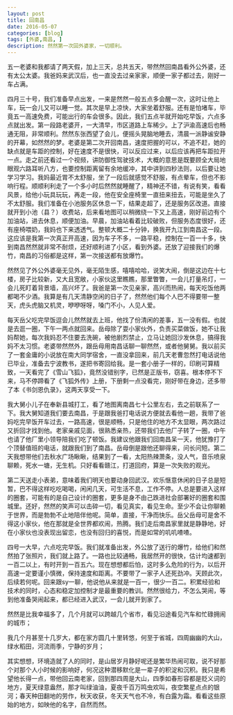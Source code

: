 ```yaml
---
layout: post
title: 回南昌
date: 2016-05-07
categories: [blog]
tags: [外婆,南昌, ]
description: 然然第一次回外婆家，一切顺利。
---
```



五一老婆和我都请了两天假，加上三天，总共五天，带然然回南昌看外公外婆，还有太公太婆。我爸妈来武汉后，也一直没去过亲家家，顺便一家子都过去，刚好一车占满。

四月三十号，我们准备早点出发，一来是然然一般五点多会醒一次，这时让他上车，玩一会儿又可以睡一觉。其次是早上凉快，大家坐着舒服。还有是怕堵车，毕竟五一高速免费，可能出行的车会很多。因此，我们五点半就开始吃早饭，六点多点就出发。第一段路老婆开，一大清早，市区道路上车稀少。上了沪渝高速后也畅通无阻，非常顺利。然然东张西望了会儿，便摇头晃脑地睡去，清晨一派静谧安静的开幕，如然然的梦。老婆是第二次开回南昌，速度把握的可以，不追不赶，她的缺点就是车距的控制，好在速度不是很快，可以反应过来，以后应该再把车距拉开一点。走之前还看过一个视频，讲防御性驾驶技术，大概的意思是既要顾全大局地眼观六路耳听八方，也要控制距离留有余地缓冲，其中讲到四秒法则，以后要让她学习学习。我妈最近胃不太舒服，坐了一段后就感觉不舒服，有点晕车，但也不影响行程。顺顺利利走了一个多小时后然然就睡醒了，精神还不错，有说有笑，看看风景，给他小玩具玩玩，再走一段，他在安全座椅里一直扭来扭去，可能是坐久了不太舒服。我们准备在小池服务区休息一下，结果走超了，还是服务区改道。直接就开到小池（县？）收费站，后来看地图可以稍微绕一下又上高速，刚好前边有个加油站，进去休息，顺便加油。早晨，加油站看着比较破败，但服务态度很好，还有座椅喂奶，我妈也下来透透气。整顿大概二十分钟，换我开九江到南昌这一段。这应该是我第一次真正开高速，因为车子不多，一路平稳，控制在一百一十多，快到南昌然然就非常不耐烦，还好顺利进了小区，看到外婆。还放了迎接我们的爆竹，南昌的习俗都是这样，第一次接送都有放爆竹。

然然见了外公外婆毫无见外，毫无陌生感，嘻嘻哈哈，说笑大闹，倒是这边在十七楼，房子比较新，又大且宽敞，小家伙这里瞧瞧，那里瞥瞥，一会儿打量吊灯，一会儿死盯着背景墙，高兴坏了。我爸是第一次见亲家，高兴而热闹，每天吃饭他两都喝不少酒。我算是有几天清静空闲的日子了，然然他们每个人巴不得要带一整天，虎头虎脑又机灵，咿咿呀呀，嗓门不小，人见人爱。

每天岳父吃完早饭逗会儿然然就去上班，他找了份清闲的差事，五一没有假。也就是去逛一圈，下午一两点就回来。岳母除了耍小家伙外，负责买菜做饭，她不让我妈帮她，每次我妈忍不住要去洗碗，被他剧烈禁止，立马让她回沙发休息，搞得我妈不太习惯。老婆带然然外，跟岳母用南昌话聊一聊然然，或者他舅舅。我以前买了一套金庸的小说放在南大同学宿舍，一直没拿回来，前几天老曹忽然打电话说他已毕业，准备去宁波教书，遂把书寄回给我。是一套小册子一样的，印刷可算精致，一天看完了《雪山飞狐》，竟然没错别字，已然是正版书，窃喜。根本停不下来，马不停蹄看了《飞狐外传》上册，下册剩一点没看完，刚好带在身边，还多带了本《书剑恩仇录》，这两天享受一下。


我大舅小儿子在奉新县城打工，看了地图离南昌七十公里左右，去之前联系了一下。我大舅知道我们要去南昌，于是跟我爸打电话说方便就去看他一趟，我带了爸妈吃完早饭开车过去，一路高速，很是顺畅，只是他住的地方不太显眼，两次路过又折回才找到他。老家亲戚见面，很熟悉亲热，还带我们去他厂子转了一圈，中午也请了他厂里小领导陪我们吃了顿饭。我建议他跟我们回南昌呆一天，他犹豫打了个顶替值班的电话，就跟我们到了南昌。岳母倒是跟他还聊得来，问长问短。第二天我想带他们去秋水广场瞅瞅，结果到了一看，太阳热辣萧条，没人气，音乐喷泉聊赖，死水一塘，无生机。只好看看赣江，打道回府，算是一次失败的观光。

第二天送走小表弟，意味着我们明天也要动身回武汉。欢乐惬意休闲的日子总是短暂，巴不得这样吃吃喝喝，闲闲几天，可生活不息，工作不停。人总是要进入这样的圈套，可能有的是自己设计的圈套，更多是身不由己跌进社会部署好的圈套和围城里。还好，然然的笑声可以击碎一切，看见真实，看见生命。至少不会让你聊赖于世界，而是勃勃不止地陪伴他呢。简单，直接，干净而快乐。岳父岳母可是舍不得这小家伙，他在那就是全世界都欢闹，热腾。我们走后南昌家里就是静静地，好在小家伙也没表现出留恋，也没有回归的喜悦，而是如常的叽叽喳喳。


四号一大早，六点吃完早饭。我们就准备出发，外公放了送行的爆竹，给他们和然然拍了张照片，我们就上路了。一路也比较通畅，我居然开的很快，估计均速都到一百二以上，有时开到一百五六。现在想想都后怕，这时多么危险的行为，以后开高速一定要谨小慎微，保持速度和距离。不要带了一家子人还死劲冲。天顾此次，后续若何呢。回来跟sy一聊，他说他从来就是一百一，很少一百二。积累经验和技术的同时，心态和稳定加控制才是最重要的教训。然然很给力，不怎么哭闹，等到他准备哭闹起来，都已经进入武汉，一会儿就开到家了。


然然是比我幸福多了，几个月就可以跨越几个省市，看见沿途看见汽车和忙碌拥闹的城市；

我几个月甚至十几岁大，都在家方圆几十里转悠，何至于省城，四周幽幽的大山，绿水稻田，河流雨季，宁静的岁月；


其实想想，环境造就了人的同时，是山居岁月静好呢还是繁华热闹可取，说不好那个对那个人小时候的影响好，何况这种潜移默化是一辈子的积淀和沉积。我只是希望他长得一点，带他回云南老家，回到那四周是大山，四季如春形容都是贬义词的地方，夏天绿意盎然，那才叫绿油油，夏夜千百万鸣虫欢叫，夜空繁星点点的银河；春天种田翻地的劳作，秋天收获，冬天天气也不冷，有白露为霜。看看这些原始的地方，如映他的名字，自然而然。

